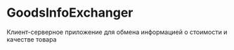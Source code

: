 # GoodsInfoExchanger
 Клиент-серверное приложение для обмена информацией о стоимости и качестве товара
